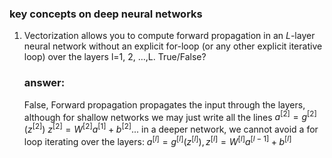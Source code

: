 ### key concepts on deep neural networks

1. Vectorization allows you to compute forward propagation in an *L*-layer neural network without an explicit for-loop (or any other explicit iterative loop) over the layers l=1, 2, …,L. True/False?

   ### answer:
   False, Forward propagation propagates the input through the layers, although for shallow networks we may just write all the lines $a^{[2]}=g^{[2]}(z^{[2]})$ $z^{[2]}=W^{[2]}a^{[1]}+b^{[2]}...$ in a deeper network, we cannot avoid a for loop iterating over the layers: $a^{[l]}=g^{[l]}(z^{[l]}),z^{[l]}=W^{[l]}a^{[l-1]}+b^{[l]}$

   